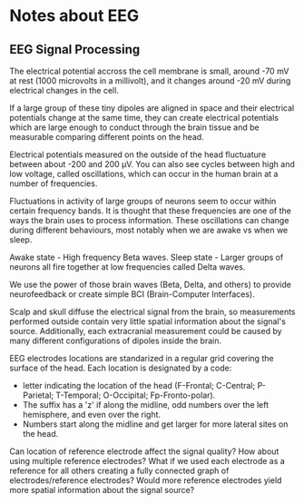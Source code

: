 # Notes about EEG


## EEG Signal Processing

The electrical potential accross the cell membrane is small, around -70 mV at
rest (1000 microvolts in a millivolt), and it changes around -20 mV during
electrical changes in the cell.

If a large group of these tiny dipoles are aligned in space and their
electrical potentials change at the same time, they can create electrical
potentials which are large enough to conduct through the brain tissue and be
measurable comparing different points on the head.

Electrical potentials measured on the outside of the head fluctuature between
about -200 and 200 μV. You can also see cycles between high and low voltage,
called oscillations, which can occur in the human brain at a number of
frequencies.

Fluctuations in activity of large groups of neurons seem to occur within
certain frequency bands. It is thought that these frequencies are one of the
ways the brain uses to process information. These oscillations can change
during different behaviours, most notably when we are awake vs when we sleep.

Awake state - High frequency Beta waves.
Sleep state - Larger groups of neurons all fire together at low frequencies called Delta waves.

We use the power of those brain waves (Beta, Delta, and others) to provide
neurofeedback or create simple BCI (Brain-Computer Interfaces).

Scalp and skull diffuse the electrical signal from the brain, so measurements
performed outside contain very little spatial information about the signal's
source. Additionally, each extracranial measurement could be caused by many
different configurations of dipoles inside the brain.

EEG electrodes locations are standarized in a regular grid covering the surface of the head.
Each location is designated by a code:
- letter indicating the location of the head (F-Frontal; C-Central; P-Parietal; T-Temporal; O-Occipital; Fp-Fronto-polar).
- The suffix has a 'z' if along the midline, odd numbers over the left hemisphere, and even over the right.
- Numbers start along the midline and get larger for more lateral sites on the head.

Can location of reference electrode affect the signal quality?
How about using multiple reference electrodes?
What if we used each electrode as a reference for all others creating a fully connected graph of electrodes/reference electrodes?
Would more reference electrodes yield more spatial information about the signal source?

